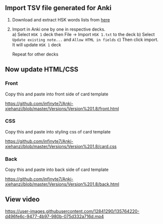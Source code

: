 ## Import TSV file generated for Anki
1. Download and extract HSK words lists from [here](https://github.com/infinyte7/Anki-xiehanzi/releases/download/v1.7.5/xiehanzi.wordlist.zip)
2. Import in Anki one by one in respective decks. <br>
    a) Select `HSK 1` deck then File -> Import `HSK 1.txt` to the deck
    b) Select `Update existing note...` and `Allow HTML in fields`
    c) Then click import. It will update `HSK 1` deck

    Repeat for other decks

## Now update HTML/CSS

### Front
Copy this and paste into front side of card template

https://github.com/infinyte7/Anki-xiehanzi/blob/master/Versions/Version%201.8/front.html

### CSS
Copy this and paste into styling css of card template

https://github.com/infinyte7/Anki-xiehanzi/blob/master/Versions/Version%201.8/card.css

### Back
Copy this and paste into back side of card template

https://github.com/infinyte7/Anki-xiehanzi/blob/master/Versions/Version%201.8/back.html

## View video
https://user-images.githubusercontent.com/12841290/135764220-d496fe6c-9477-4b97-980b-075d332a716d.mp4